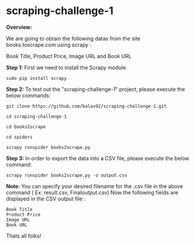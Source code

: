# scraping-challenge-1
**Overview:**

We are going to obtain the following datas from the site books.toscrape.com using scrapy :

Book Title, Product Price, Image URL and Book URL

**Step 1:** First we need to install the Scrapy module.

```
sudo pip install scrapy
```

**Step 2:** To test out the "scraping-challenge-1"  project, please execute the below commands:

```
git clone https://github.com/balav92/scraping-challenge-1.git

cd scraping-challenge-1

cd books2scrape

cd spiders

scrapy runspider books2scrape.py
```

**Step 3:** In order to export the data into a CSV file, please execute the below command:

```
scrapy runspider books2scrape.py -o output.csv
```

**Note:** You can specify your desired filename for the .csv file in the above command ( Ex: result.csv, Finaloutput.csv)
Now the following fields  are displayed in the CSV output file :

```
Book Title
Product Price
Image URL 
Book URL 
```

Thats all folks!
